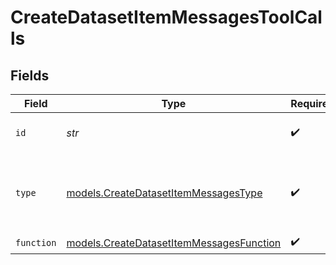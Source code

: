 # CreateDatasetItemMessagesToolCalls


## Fields

| Field                                                                                      | Type                                                                                       | Required                                                                                   | Description                                                                                |
| ------------------------------------------------------------------------------------------ | ------------------------------------------------------------------------------------------ | ------------------------------------------------------------------------------------------ | ------------------------------------------------------------------------------------------ |
| `id`                                                                                       | *str*                                                                                      | :heavy_check_mark:                                                                         | The ID of the tool call.                                                                   |
| `type`                                                                                     | [models.CreateDatasetItemMessagesType](../models/createdatasetitemmessagestype.md)         | :heavy_check_mark:                                                                         | The type of the tool. Currently, only `function` is supported.                             |
| `function`                                                                                 | [models.CreateDatasetItemMessagesFunction](../models/createdatasetitemmessagesfunction.md) | :heavy_check_mark:                                                                         | N/A                                                                                        |